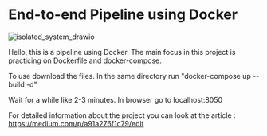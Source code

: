 # End-to-end Pipeline using Docker

![isolated_system_drawio](https://user-images.githubusercontent.com/42489236/188129833-5d3393ee-705f-4ea8-80d6-f7a6c276ca2c.jpg)

Hello, this is a pipeline using Docker. The main focus in this project is practicing on Dockerfile and docker-compose.

To use download the files. In the same directory run "docker-compose up --build -d"

Wait for a while like 2-3 minutes. In browser go to localhost:8050

For detailed information about the project you can look at the article : https://medium.com/p/a91a276f1c79/edit
